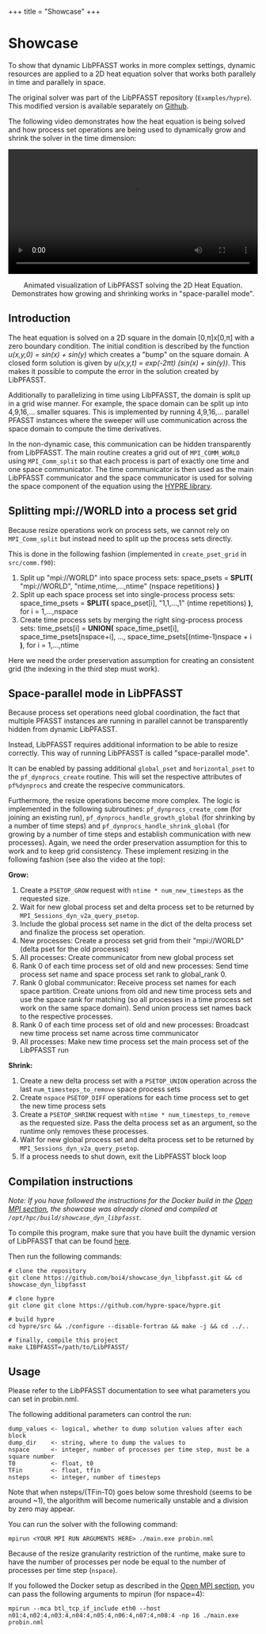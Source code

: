 +++
title = "Showcase"
+++
# Showcase

To show that dynamic LibPFASST works in more complex settings, dynamic resources are applied to a 2D heat equation solver that works both parallely in time and parallely in space.

The original solver was part of the LibPFASST repository (`Examples/hypre`). This modified version is available separately on [Github](https://github.com/boi4/showcase_dyn_libpfasst).

The following video demonstrates how the heat equation is being solved and how process set operations are being used to dynamically grow and shrink the solver in the time dimension:

<div class="embed-responsive embed-responsive-16by9">
    <video class="embed-responsive" controls width="100%">
        <source src="./HeatEqu.mp4" type="video/mp4">
        Video Placeholder
    </video>
</div>
<figcaption class="figure-caption" style="text-align: center; margin-bottom: 2em; margin-top: 1em">
    Animated visualization of LibPFASST solving the 2D Heat Equation. Demonstrates how growing and shrinking works in "space-parallel mode".
</figcaption>


## Introduction

The heat equation is solved on a 2D square in the domain [0,π]x[0,π] with a zero boundary condition.
The initial condition is described by the function *u(x,y,0) =  sin(x) + sin(y)* which creates a "bump" on the square domain.
A closed form solution is given by *u(x,y,t) = exp(-2πt) (sin(x) + sin(y))*. This makes it possible to compute the error in the solution created by LibPFASST.

Additionally to parallelizing in time using LibPFASST, the domain is split up in a grid wise manner.
For example, the space domain can be split up into 4,9,16,... smaller squares.
This is implemented by running 4,9,16,... parallel PFASST instances where the sweeper will use communication across the space domain to compute the time derivatives.

In the non-dynamic case, this communication can be hidden transparently from LibPFASST.
The main routine creates a grid out of `MPI_COMM_WORLD` using `MPI_Comm_split` so that each process is part of exactly one time and one space communicator.
The time communicator is then used as the main LibPFASST communicator and the space communicator is used for solving the space component of the equation using the [HYPRE library](https://computing.llnl.gov/projects/hypre-scalable-linear-solvers-multigrid-methods).


## Splitting mpi://WORLD into a process set grid

Because resize operations work on process sets, we cannot rely on `MPI_Comm_split` but instead need to split up the process sets directly.

This is done in the following fashion (implemented in `create_pset_grid` in `src/comm.f90`):

1. Split up "mpi://WORLD" into space process sets: space_psets = **SPLIT(** "mpi://WORLD", "ntime,ntime,...,ntime" (nspace repetitions) **)**
2. Split up each space process set into single-process process sets: space_time_psets = **SPLIT(** space_pset[i], "1,1,...,1" (ntime repetitions) **)**, for i = 1,...,nspace
3. Create time process sets by merging the right sing-process process sets: time_psets[i] = **UNION(** space\_time\_pset[i], space\_time\_psets[nspace+i], ..., space\_time\_psets[(ntime-1)nspace + i **)**, for i = 1,...,ntime

Here we need the order preservation assumption for creating an consistent grid (the indexing in the third step must work).


## Space-parallel mode in LibPFASST

Because process set operations need global coordination, the fact that multiple PFASST instances are running in parallel cannot be transparently hidden from dynamic LibPFASST.

Instead, LibPFASST requires additional information to be able to resize correctly.
This way of running LibPFASST is called "space-parallel mode".

It can be enabled by passing additional `global_pset` and `horizontal_pset` to the `pf_dynprocs_create` routine.
This will set the respective attributes of `pf%dynprocs` and create the respecive communicators.

Furthermore, the resize operations become more complex. The logic is implemented in the following subroutines: `pf_dynprocs_create_comm` (for joining an existing run), `pf_dynprocs_handle_growth_global` (for shrinking by a number of time steps) and `pf_dynprocs_handle_shrink_global` (for growing by a number of time steps and establish communication with new processes).
Again, we need the order preservation assumption for this to work and to keep grid consistency.
These implement resizing in the following fashion (see also the video at the top):

**Grow:**
   1. Create a `PSETOP_GROW` request with `ntime * num_new_timesteps` as the requested size.
   2. Wait for new global process set and delta process set to be returned by `MPI_Sessions_dyn_v2a_query_psetop`.
   3. Include the global process set name in the dict of the delta process set and finalize the process set operation.
   4. New processes: Create a process set grid from their "mpi://WORLD" (delta pset for the old processes)
   5. All processes: Create communicator from new global process set
   6. Rank 0 of each time process set of old and new processes: Send time process set name and space process set rank to global_rank 0.
   7. Rank 0 global communicator: Receive process set names for each space partition. Create unions from old and new time process sets and use the space rank for matching (so all processes in a time process set work on the same space domain). Send union process set names back to the respective processes.
   8. Rank 0 of each time process set of old and new processes: Broadcast new time process set name across time communicator
   9. All processes: Make new time process set the main process set of the LibPFASST run

**Shrink:**
   1. Create a new delta process set with a `PSETOP_UNION` operation across the last `num_timesteps_to_remove` space process sets
   2. Create `nspace` `PSETOP_DIFF` operations for each time process set to get the new time process sets
   3. Create a `PSETOP_SHRINK` request with `ntime * num_timesteps_to_remove` as the requested size. Pass the delta process set as an argument, so the runtime only removes these processes.
   4. Wait for new global process set and delta process set to be returned by `MPI_Sessions_dyn_v2a_query_psetop`.
   5. If a process needs to shut down, exit the LibPFASST block loop



## Compilation instructions

*Note: If you have followed the instructions for the Docker build in the [Open MPI section](@/open-mpi/_index.md), the showcase was already cloned and compiled at `/opt/hpc/build/showcase_dyn_libpfasst`.*

To compile this program, make sure that you have built the dynamic version of LibPFASST that can be found [here](https://github.com/boi4/libpfasst).

Then run the following commands:

```
# clone the repository
git clone https://github.com/boi4/showcase_dyn_libpfasst.git && cd showcase_dyn_libpfasst

# clone hypre
git clone git clone https://github.com/hypre-space/hypre.git

# build hypre
cd hypre/src && ./configure --disable-fortran && make -j && cd ../..

# finally, compile this project
make LIBPFASST=/path/to/LibPFASST/
```


## Usage

Please refer to the LibPFASST documentation to see what parameters you can set in probin.nml.

The following additional parameters can control the run:
```
dump_values <- logical, whether to dump solution values after each block
dump_dir    <- string, where to dump the values to
nspace      <- integer, number of processes per time step, must be a square number
T0          <- float, t0
TFin        <- float, tfin
nsteps      <- integer, number of timesteps
```

Note that when nsteps/(TFin-T0) goes below some threshold (seems to be around ~1), the algorithm will become numerically unstable and a division by zero may appear.

You can run the solver with the following command:

```
mpirun <YOUR MPI RUN ARGUMENTS HERE> ./main.exe probin.nml
```

Because of the resize granularity restriction of the runtime, make sure to have the number of processes per node be equal to the number of processes per time step (`nspace`).

If you followed the Docker setup as described in the [Open MPI section](@/open-mpi/_index.md), you can pass the following arguments to mpirun (for nspace=4):

```
mpirun --mca btl_tcp_if_include eth0 --host n01:4,n02:4,n03:4,n04:4,n05:4,n06:4,n07:4,n08:4 -np 16 ./main.exe probin.nml
```

